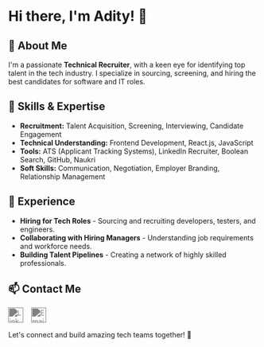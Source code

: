 # Hi there, I'm Adity! 👋

## 🚀 About Me
I'm a passionate **Technical Recruiter**, with a keen eye for identifying top talent in the tech industry. I specialize in sourcing, screening, and hiring the best candidates for software and IT roles.

## 🔧 Skills & Expertise
- **Recruitment:** Talent Acquisition, Screening, Interviewing, Candidate Engagement
- **Technical Understanding:** Frontend Development, React.js, JavaScript
- **Tools:** ATS (Applicant Tracking Systems), LinkedIn Recruiter, Boolean Search, GitHub, Naukri
- **Soft Skills:** Communication, Negotiation, Employer Branding, Relationship Management

## 📌 Experience
- **Hiring for Tech Roles** - Sourcing and recruiting developers, testers, and engineers.
- **Collaborating with Hiring Managers** - Understanding job requirements and workforce needs.
- **Building Talent Pipelines** - Creating a network of highly skilled professionals.

## 📫 Contact Me
<div style="display: flex; gap: 1rem; align-items: center;">
    <a href="https://www.linkedin.com/in/adity-singh-technical-recruiter" target="_blank" style="text-decoration: none;">
        <img src="https://cdnjs.cloudflare.com/ajax/libs/simple-icons/3.0.1/linkedin.svg" alt="LinkedIn" width="30" height="30" style="filter: invert(0.5);">
    </a>
    <a href="mailto:aditysingh@northcorp.tech" style="text-decoration: none; background: "black">
        <img src="https://cdnjs.cloudflare.com/ajax/libs/simple-icons/3.0.1/gmail.svg" alt="Email" width="30" height="30" style="filter: invert(0.5);">
    </a>
</div>

<div style="margin-top: 1rem">
    Let's connect and build amazing tech teams together! 🚀
</div>

